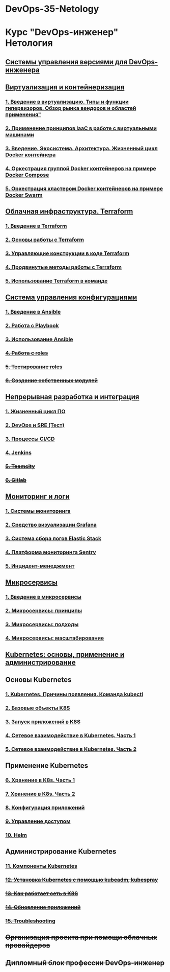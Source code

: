 # DevOps-35-Netology
# Курс "DevOps-инженер" Нетология

## [Cистемы управления версиями для DevOps-инженера](/devops-01-git/README.md)



## [Виртуализация и контейнеризация](/devops-02-virt/README.md)

### [1. Введение в виртуализацию. Типы и функции гипервизоров. Обзор рынка вендоров и областей применения"](/devops-02-virt/virt-01-basics/README.md)

### [2. Применение принципов IaaC в работе с виртуальными машинами](/devops-02-virt/virt-02-iaac/README.md)

### [3. Введение. Экосистема. Архитектура. Жизненный цикл Docker контейнера](/devops-02-virt/virt-03-docker/README.md)

### [4. Оркестрация группой Docker контейнеров на примере Docker Compose](/devops-02-virt/virt-04-docker-compose/README.md)

### [5. Оркестрация кластером Docker контейнеров на примере Docker Swarm](/devops-02-virt/virt-05-docker-swarm/README.md)



## [Облачная инфраструктура. Terraform](/devops-03-terraform/README.md)

### [1. Введение в Terraform](/devops-03-terraform/terraform01/README.md)

### [2. Основы работы с Terraform](/devops-03-terraform/terraform02/README.md)

### [3. Управляющие конструкции в коде Terraform](/devops-03-terraform/terraform03/README.md)

### [4. Продвинутые методы работы с Terraform](/devops-03-terraform/terraform04/README.md)

### [5. Использование Terraform в команде](/devops-03-terraform/terraform05/README.md)



## [Система управления конфигурациями](/devops-04-ansible/README.md)

### [1. Введение в Ansible](/devops-04-ansible/ansible-01-base/README.md)

### [2. Работа с Playbook](/devops-04-ansible/ansible-02-playbook/README.md)

### [3. Использование Ansible](/devops-04-ansible/ansible-03-yandex/README.md)

### ~~[4. Работа с roles](/devops-04-ansible/ansible-04-role/README.md)~~

### ~~[5. Тестирование roles](/devops-04-ansible/ansible-05-testing/README.md)~~

### ~~[6. Создание собственных модулей](/devops-04-ansible/ansible-06-module/README.md)~~



## [Непрерывная разработка и интеграция](/devops-05-ci/README.md)

### [1. Жизненный цикл ПО](/devops-05-ci/ci-01-intro/README.md)

### [2. DevOps и SRE (Тест)](/devops-05-ci/ci-02-devops/README.md)

### [3. Процессы CI/CD](/devops-05-ci/ci-03-cicd/README.md)

### [4. Jenkins](/devops-05-ci/ci-04-jenkins/README.md)

### ~~[5. Teamcity](/devops-05-ci/ci-05-teamcity/README.md)~~

### ~~[6. Gitlab](/devops-05-ci/ci-06-gitlab/README.md)~~



## [Мониторинг и логи](/devops-06-monitoring/README.md)

### [1. Системы мониторинга](/devops-06-monitoring/monitoring-01-systems/README.md)

### [2. Средство визуализации Grafana](/devops-06-monitoring/monitoring-02-grafana/README.md)

### [3. Система сбора логов Elastic Stack](/devops-06-monitoring/monitoring-03-elk/README.md)

### [4. Платформа мониторинга Sentry](/devops-06-monitoring/monitoring-04-sentry/README.md)

### [5. Инцидент-менеджмент](/devops-06-monitoring/monitoring-05-incident-management/README.md)



## [Микросервисы](/devops-07-microservices/README.md)

### [1. Введение в микросервисы](/devops-07-microservices/microservices-01-intro/README.md)

### [2. Микросервисы: принципы](/devops-07-microservices/microservices-02-principles/README.md)

### [3. Микросервисы: подходы](/devops-07-microservices/microservices-03-approaches/README.md)

### [4. Микросервисы: масштабирование](/devops-07-microservices/microservices-04-scaling/README.md)



## [Kubernetes: основы, применение и администрирование](/devops-08-kubernetes/README.md)

## Основы Kubernetes

### [1. Kubernetes. Причины появления. Команда kubectl](/devops-08-kubernetes/kubernetes-1.1-kubectl/README.md)

### [2. Базовые объекты K8S](/devops-08-kubernetes/kubernetes-1.2-basic-objects/README.md)

### [3. Запуск приложений в K8S](/devops-08-kubernetes/kubernetes-1.3-launching-applications/README.md)

### [4. Сетевое взаимодействие в Kubernetes. Часть 1](/devops-08-kubernetes/kubernetes-1.4-networking-part1/README.md)

### [5. Сетевое взаимодействие в Kubernetes. Часть 2](/devops-08-kubernetes/kubernetes-1.5-networking-part2/README.md)

## Применение Kubernetes

### [6. Хранение в K8s. Часть 1](/devops-08-kubernetes/kubernetes-2.1-storage-part1/README.md)

### [7. Хранение в K8s. Часть 2](/devops-08-kubernetes/kubernetes-2.2-storage-part2/README.md)

### [8. Конфигурация приложений](/devops-08-kubernetes/kubernetes-2.3-application-config/README.md)

### [9. Управление доступом](/devops-08-kubernetes/kubernetes-2.4-access-control/README.md)

### [10. Helm](/devops-08-kubernetes/kubernetes-2.5-helm/README.md)

## Администрирование Kubernetes

### [11. Компоненты Kubernetes](/devops-08-kubernetes/kubernetes-3.1-components/README.md)

### ~~[12. Установка Kubernetes с помощью kubeadm, kubespray](/devops-08-kubernetes/kubernetes-3.2-installing-K8S/README.md)~~

### ~~[13. Как работает сеть в K8S](/devops-08-kubernetes/kubernetes-3.3-network-works-K8s/README.md)~~

### ~~[14. Обновление приложений](/devops-08-kubernetes/kubernetes-3.4-application-update/README.md)~~

### ~~[15. Troubleshooting](/devops-08-kubernetes/kubernetes-3.5-troubleshooting/README.md)~~

## ~~Организация проекта при помощи облачных провайдеров~~

## ~~Дипломный блок профессии DevOps-инженер~~